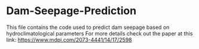 # Dam-Seepage-Prediction
This file contains the code used to predict dam seepage based on hydroclimatological parameters
For more details check out the paper at this link: https://www.mdpi.com/2073-4441/14/17/2598
